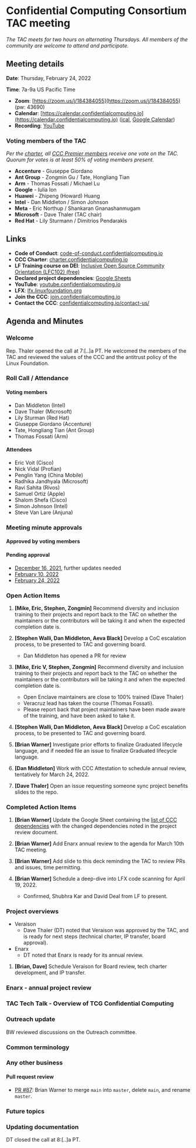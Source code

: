 # Confidential Computing Consortium TAC meeting

*The TAC meets for two hours on alternating Thursdays. All members of the community are welcome to attend and participate.*

## Meeting details

**Date**: Thursday, February 24, 2022

**Time**: 7a-9a US Pacific Time

* **Zoom**: [https://zoom.us/j/184384055](https://zoom.us/j/184384055) (pw: 43690)
* **Calendar**: [https://calendar.confidentialcomputing.io](https://calendar.confidentialcomputing.io) ([ical](https://calendar.google.com/calendar/ical/c_c0pcihr7n2n1k3a38i32d9ag10%40group.calendar.google.com/public/basic.ics), [Google Calendar](https://calendar.google.com/calendar/u/0/r?cid=c_c0pcihr7n2n1k3a38i32d9ag10@group.calendar.google.com))
* **Recording**: [YouTube](https://www.youtube.com/watch?v=cAKU9u0Z0_g)

### Voting members of the TAC

*Per the [charter](https://charter.confidentialcomputing.io), all [CCC Premier members](https://confidentialcomputing.io/members/) receive one vote on the TAC. Quorum for votes is at least 50% of voting members present.*

* **Accenture** - Giuseppe Giordano
* **Ant Group** - Zongmin Gu / Tate, Hongliang Tian
* **Arm** - Thomas Fossati / Michael Lu
* **Google** - Iulia Ion
* **Huawei** - Zhipeng (Howard) Huang
* **Intel** - Dan Middleton / Simon Johnson
* **Meta** - Eric Northup / Shankaran Gnanashanmugam
* **Microsoft** - Dave Thaler (TAC chair)
* **Red Hat** - Lily Sturmann / Dimitrios Pendarakis

## Links

* **Code of Conduct**: [code-of-conduct.confidentialcomputing.io](https://code-of-conduct.confidentialcomputing.io)
* **CCC Charter**: [charter.confidentialcomputing.io](https://charter.confidentialcomputing.io)
* **LF Training course on DEI**: [Inclusive Open Source Community Orientation (LFC102) (free)](https://training.linuxfoundation.org/training/inclusive-open-source-community-orientation-lfc102/)
* **Declared project dependencies**: [Google Sheets](https://docs.google.com/spreadsheets/d/1UKnbbGWXYLjnPZsox3zmYo59nv3XSXjePfas5E2fER0/edit#gid=0)
* **YouTube**: [youtube.confidentialcomputing.io](https://youtube.confidentialcomputing.io)
* **LFX**: [lfx.linuxfoundation.org](https://lfx.linuxfoundation.org)
* **Join the CCC**: [join.confidentialcomputing.io](https://join.confidentialcomputing.io)
* **Contact the CCC**: [confidentialcomputing.io/contact-us/](https://confidentialcomputing.io/contact-us/)

## Agenda and Minutes

### Welcome

Rep. Thaler opened the call at 7:[..]a PT. He welcomed the members of the TAC and reviewed the values of the CCC and the antitrust policy of the Linux Foundation.

### Roll Call / Attendance

#### Voting members

* Dan Middleton (Intel)
* Dave Thaler (Microsoft)
* Lily Sturman (Red Hat)
* Giuseppe Giordano (Accenture)
* Tate, Hongliang Tian (Ant Group)
* Thomas Fossati (Arm)

#### Attendees

* Eric Voit (Cisco)
* Nick Vidal (Profian)
* Penglin Yang (China Mobile)
* Radhika Jandhyala (Microsoft)
* Ravi Sahita (Rivos)
* Samuel Ortiz (Apple)
* Shalom Shefa (Cisco)
* Simon Johnson (Intel)
* Steve Van Lare (Anjuna)

### Meeting minute approvals

#### Approved by voting members

<!-- **RESOLVED:** That the minutes of the [January 13, 2022](../2022-01-13/TAC_Minutes-2022-01-13.pdf) meeting of the Technical Advisory Council meeting of the Confidential Computing Consortium as distributed to the members of the TAC in advance of this meeting are hereby adopted and approved. -->

#### Pending approval

* [December 16, 2021](../../2021/2021-12-16/TAC_Minutes-2021-12-16.pdf), further updates needed
* [February 10, 2022](https://github.com/confidential-computing/governance/pull/93/files)
* [February 24, 2022](https://github.com/confidential-computing/governance/pull/96/files)

### Open Action Items

1. **[Mike, Eric, Stephen, Zongmin]** Recommend diversity and inclusion training to their projects and report back to the TAC on whether the maintainers or the contributors will be taking it and when the expected completion date is.

1. **[Stephen Walli, Dan Middleton, Aeva Black]** Develop a CoC escalation process, to be presented to TAC and governing board.
    * Dan Middleton has opened a PR for review

1. **[Mike, Eric V, Stephen, Zongmin]** Recommend diversity and inclusion training to their projects and report back to the TAC on whether the maintainers or the contributors will be taking it and when the expected completion date is.
    * Open Enclave maintainers are close to 100% trained (Dave Thaler)
    * Veracruz lead has taken the course (Thomas Fossati).
    * Please report back that project maintainers have been made aware of the training, and have been asked to take it.

1. **[Stephen Walli, Dan Middleton, Aeva Black]** Develop a CoC escalation process, to be presented to TAC and governing board.

1. **[Brian Warner]** Investigate prior efforts to finalize Graduated lifecycle language, and if needed file an issue to finalize Graduated lifecycle language.

1. **[Dan Middleton]** Work with CCC Attestation to schedule annual review, tentatively for March 24, 2022.

1. **[Dave Thaler]** Open an issue requesting someone sync project benefits slides to the repo.

### Completed Action Items

1. **[Brian Warner]** Update the Google Sheet containing the [list of CCC dependencies](https://docs.google.com/spreadsheets/d/1UKnbbGWXYLjnPZsox3zmYo59nv3XSXjePfas5E2fER0/edit#gid=0) with the changed dependencies noted in the project review document.

1. **[Brian Warner]** Add Enarx annual review to the agenda for March 10th TAC meeting.

1. **[Brian Warner]** Add slide to this deck reminding the TAC to review PRs and issues, time permitting.

1. **[Brian Warner]** Schedule a deep-dive into LFX code scanning for April 19, 2022.
    * Confirmed, Shubhra Kar and David Deal from LF to present.

### Project overviews

* Veraison
    * Dave Thaler (DT) noted that Veraison was approved by the TAC, and is ready for next steps (technical charter, IP transfer, board approval).
* Enarx
    * DT noted that Enarx is ready for its annual review.

1. **[Brian, Dave]** Schedule Veraison for Board review, tech charter development, and IP transfer.

### Enarx - annual project review 

### TAC Tech Talk - Overview of TCG Confidential Computing


### Outreach update

BW reviewed discussions on the Outreach committee. 

### Common terminology


### Any other business



#### Pull request review

* [PR #87](https://github.com/confidential-computing/governance/issues/87): Brian Warner to merge `main` into `master`, delete `main`, and rename `master`.

### Future topics


### Updating documentation


DT closed the call at 8:[..]a PT.
